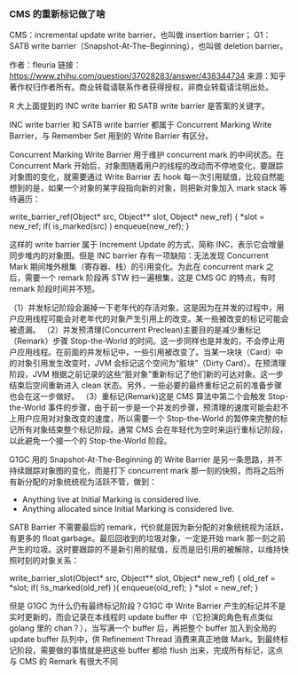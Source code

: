 ### CMS 的重新标记做了啥

CMS：incremental update write barrier，也叫做 insertion barrier；
G1：SATB write barrier（Snapshot-At-The-Beginning），也叫做 deletion barrier。

作者：fleuria
链接：https://www.zhihu.com/question/37028283/answer/438344734
来源：知乎
著作权归作者所有。商业转载请联系作者获得授权，非商业转载请注明出处。

R 大上面提到的 INC write barrier 和 SATB write barrier 是答案的关键字。

INC write barrier 和 SATB write barrier 都属于 Concurrent Marking Write Barrier，与 Remember Set 用到的 Write Barrier 有区分。

Concurrent Marking Write Barrier 用于维护 concurrent mark 的中间状态。在 Concurrent Mark 开始后，对象图随着用户的线程的改动而不停地变化，要跟踪对象图的变化，就需要通过 Write Barrier 去 hook 每一次引用赋值，比较自然能想到的是，如果一个对象的某字段指向新的对象，则把新对象加入 mark stack 等待遍历：

write_barrier_ref(Object* src, Object\*\* slot, Object* new_ref)
{ \*slot = new_ref;
if( is_marked(src) )
enqueue(new_ref);
}

这样的 write barrier 属于 Increment Update 的方式，简称 INC，表示它会增量同步堆内的对象图。但是 INC barrier 存有一项缺陷：无法发现 Concurrent Mark 期间堆外根集（寄存器、栈）的引用变化。为此在 concurrent mark 之后，需要一个 remark 阶段再 STW 扫一遍根集，这是 CMS GC 的特点，有时 remark 阶段时间并不短。

（1）并发标记阶段会漏掉一下老年代的存活对象，这是因为在并发的过程中，用户应用线程可能会对老年代的对象产生引用上的改变。某一些被改变的标记可能会被遗漏。
（2）并发预清理(Concurrent Preclean)主要目的是减少重标记（Remark）步骤 Stop-the-World 的时间。这一步同样也是并发的，不会停止用户应用线程。在前面的并发标记中，一些引用被改变了。当某一块块（Card）中的对象引用发生改变时，JVM 会标记这个空间为“脏块”（Dirty Card）。在预清理阶段，JVM 根据之前记录的这些“脏对象”重新标记了他们新的可达对象。这一步结束后空间重新进入 clean 状态。另外，一些必要的最终重标记之前的准备步骤也会在这一步做好。
（3）重标记(Remark)这是 CMS 算法中第二个会触发 Stop-the-World 事件的步骤，由于前一步是一个并发的步骤，预清理的速度可能会赶不上用户应用对对象改变的速度，所以需要一个 Stop-the-World 的暂停来完整的标记所有对象结束整个标记阶段。通常 CMS 会在年轻代为空时来运行重标记阶段，以此避免一个接一个的 Stop-the-World 阶段。

G1GC 用的 Snapshot-At-The-Beginning 的 Write Barrier 是另一条思路，并不持续跟踪对象图的变化，而是打下 concurrent mark 那一刻的快照，而将之后所有新分配的对象统统视为活跃不管，做到：

- Anything live at Initial Marking is considered live.
- Anything allocated since Initial Marking is considered live.

SATB Barrier 不需要最后的 remark，代价就是因为新分配的对象统统视为活跃，有更多的 float garbage。最后回收到的垃圾对象，一定是开始 mark 那一刻之前产生的垃圾。这时要跟踪的不是新引用的赋值，反而是旧引用的被解除，以维持快照时刻的对象关系：

write_barrier_slot(Object* src, Object\*\* slot, Object* new_ref) {
old_ref = *slot;
if( !is_marked(old_ref) ){
enqueue(old_ref);
}
*slot = new_ref;
}

但是 G1GC 为什么仍有最终标记阶段？G1GC 中 Write Barrier 产生的标记并不是实时更新的，而会记录在本线程的 update buffer 中（它扮演的角色有点类似 golang 里的 chan？），当写满一个 buffer 后，再把整个 buffer 加入到全局的 update buffer 队列中，供 Refinement Thread 消费来真正地做 Mark。到最终标记阶段，需要做的事情就是把这些 buffer 都给 flush 出来，完成所有标记，这点与 CMS 的 Remark 有很大不同
